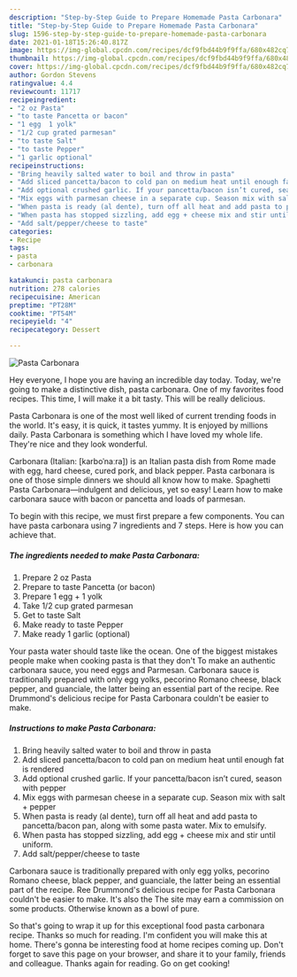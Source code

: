 ```yaml
---
description: "Step-by-Step Guide to Prepare Homemade Pasta Carbonara"
title: "Step-by-Step Guide to Prepare Homemade Pasta Carbonara"
slug: 1596-step-by-step-guide-to-prepare-homemade-pasta-carbonara
date: 2021-01-18T15:26:40.817Z
image: https://img-global.cpcdn.com/recipes/dcf9fbd44b9f9ffa/680x482cq70/pasta-carbonara-recipe-main-photo.jpg
thumbnail: https://img-global.cpcdn.com/recipes/dcf9fbd44b9f9ffa/680x482cq70/pasta-carbonara-recipe-main-photo.jpg
cover: https://img-global.cpcdn.com/recipes/dcf9fbd44b9f9ffa/680x482cq70/pasta-carbonara-recipe-main-photo.jpg
author: Gordon Stevens
ratingvalue: 4.4
reviewcount: 11717
recipeingredient:
- "2 oz Pasta"
- "to taste Pancetta or bacon"
- "1 egg  1 yolk"
- "1/2 cup grated parmesan"
- "to taste Salt"
- "to taste Pepper"
- "1 garlic optional"
recipeinstructions:
- "Bring heavily salted water to boil and throw in pasta"
- "Add sliced pancetta/bacon to cold pan on medium heat until enough fat is rendered"
- "Add optional crushed garlic. If your pancetta/bacon isn’t cured, season with pepper"
- "Mix eggs with parmesan cheese in a separate cup. Season mix with salt + pepper"
- "When pasta is ready (al dente), turn off all heat and add pasta to pancetta/bacon pan, along with some pasta water. Mix to emulsify."
- "When pasta has stopped sizzling, add egg + cheese mix and stir until uniform."
- "Add salt/pepper/cheese to taste"
categories:
- Recipe
tags:
- pasta
- carbonara

katakunci: pasta carbonara 
nutrition: 278 calories
recipecuisine: American
preptime: "PT28M"
cooktime: "PT54M"
recipeyield: "4"
recipecategory: Dessert

---
```



![Pasta Carbonara](https://img-global.cpcdn.com/recipes/dcf9fbd44b9f9ffa/680x482cq70/pasta-carbonara-recipe-main-photo.jpg)

Hey everyone, I hope you are having an incredible day today. Today, we're going to make a distinctive dish, pasta carbonara. One of my favorites food recipes. This time, I will make it a bit tasty. This will be really delicious.

Pasta Carbonara is one of the most well liked of current trending foods in the world. It's easy, it is quick, it tastes yummy. It is enjoyed by millions daily. Pasta Carbonara is something which I have loved my whole life. They're nice and they look wonderful.

Carbonara (Italian: [karboˈnaːra]) is an Italian pasta dish from Rome made with egg, hard cheese, cured pork, and black pepper. Pasta carbonara is one of those simple dinners we should all know how to make. Spaghetti Pasta Carbonara—indulgent and delicious, yet so easy! Learn how to make carbonara sauce with bacon or pancetta and loads of parmesan.


To begin with this recipe, we must first prepare a few components. You can have pasta carbonara using 7 ingredients and 7 steps. Here is how you can achieve that.

<!--inarticleads1-->

##### The ingredients needed to make Pasta Carbonara:

1. Prepare 2 oz Pasta
1. Prepare to taste Pancetta (or bacon)
1. Prepare 1 egg + 1 yolk
1. Take 1/2 cup grated parmesan
1. Get to taste Salt
1. Make ready to taste Pepper
1. Make ready 1 garlic (optional)


Your pasta water should taste like the ocean. One of the biggest mistakes people make when cooking pasta is that they don&#39;t To make an authentic carbonara sauce, you need eggs and Parmesan. Carbonara sauce is traditionally prepared with only egg yolks, pecorino Romano cheese, black pepper, and guanciale, the latter being an essential part of the recipe. Ree Drummond&#39;s delicious recipe for Pasta Carbonara couldn&#39;t be easier to make. 

<!--inarticleads2-->

##### Instructions to make Pasta Carbonara:

1. Bring heavily salted water to boil and throw in pasta
1. Add sliced pancetta/bacon to cold pan on medium heat until enough fat is rendered
1. Add optional crushed garlic. If your pancetta/bacon isn’t cured, season with pepper
1. Mix eggs with parmesan cheese in a separate cup. Season mix with salt + pepper
1. When pasta is ready (al dente), turn off all heat and add pasta to pancetta/bacon pan, along with some pasta water. Mix to emulsify.
1. When pasta has stopped sizzling, add egg + cheese mix and stir until uniform.
1. Add salt/pepper/cheese to taste


Carbonara sauce is traditionally prepared with only egg yolks, pecorino Romano cheese, black pepper, and guanciale, the latter being an essential part of the recipe. Ree Drummond&#39;s delicious recipe for Pasta Carbonara couldn&#39;t be easier to make. It&#39;s also the The site may earn a commission on some products. Otherwise known as a bowl of pure. 

So that's going to wrap it up for this exceptional food pasta carbonara recipe. Thanks so much for reading. I'm confident you will make this at home. There's gonna be interesting food at home recipes coming up. Don't forget to save this page on your browser, and share it to your family, friends and colleague. Thanks again for reading. Go on get cooking!
